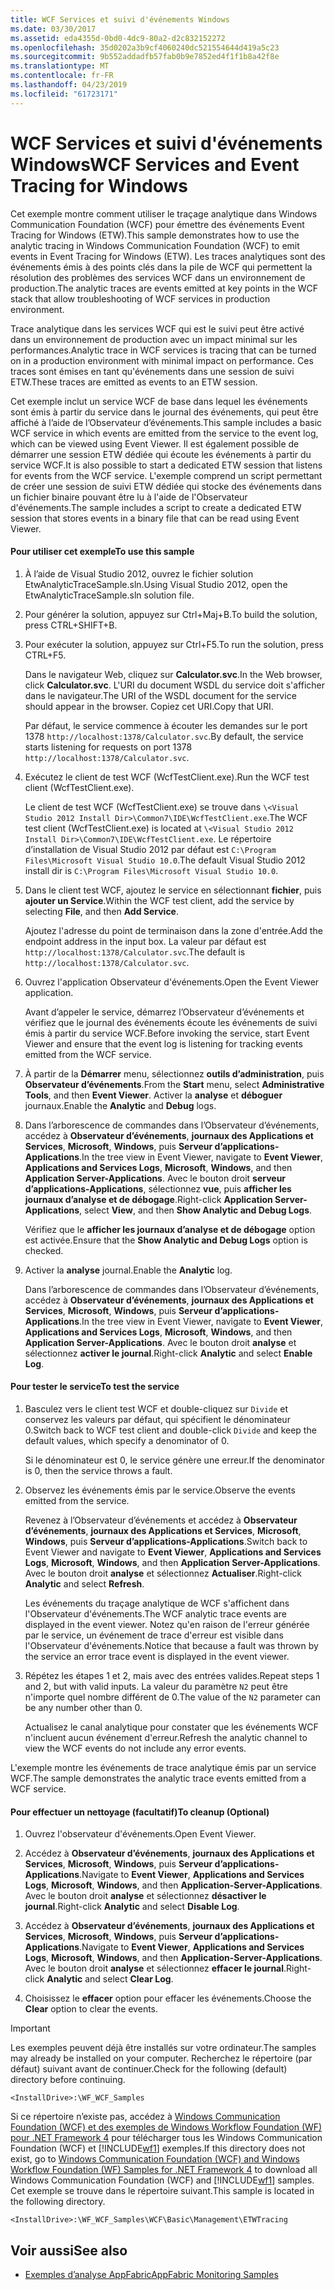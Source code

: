 ```yaml
---
title: WCF Services et suivi d'événements Windows
ms.date: 03/30/2017
ms.assetid: eda4355d-0bd0-4dc9-80a2-d2c832152272
ms.openlocfilehash: 35d0202a3b9cf4060240dc521554644d419a5c23
ms.sourcegitcommit: 9b552addadfb57fab0b9e7852ed4f1f1b8a42f8e
ms.translationtype: MT
ms.contentlocale: fr-FR
ms.lasthandoff: 04/23/2019
ms.locfileid: "61723171"
---
```

# <a name="wcf-services-and-event-tracing-for-windows"></a><span data-ttu-id="58ebb-102">WCF Services et suivi d'événements Windows</span><span class="sxs-lookup"><span data-stu-id="58ebb-102">WCF Services and Event Tracing for Windows</span></span>
<span data-ttu-id="58ebb-103">Cet exemple montre comment utiliser le traçage analytique dans Windows Communication Foundation (WCF) pour émettre des événements Event Tracing for Windows (ETW).</span><span class="sxs-lookup"><span data-stu-id="58ebb-103">This sample demonstrates how to use the analytic tracing in Windows Communication Foundation (WCF) to emit events in Event Tracing for Windows (ETW).</span></span> <span data-ttu-id="58ebb-104">Les traces analytiques sont des événements émis à des points clés dans la pile de WCF qui permettent la résolution des problèmes des services WCF dans un environnement de production.</span><span class="sxs-lookup"><span data-stu-id="58ebb-104">The analytic traces are events emitted at key points in the WCF stack that allow troubleshooting of WCF services in production environment.</span></span>

 <span data-ttu-id="58ebb-105">Trace analytique dans les services WCF qui est le suivi peut être activé dans un environnement de production avec un impact minimal sur les performances.</span><span class="sxs-lookup"><span data-stu-id="58ebb-105">Analytic trace in WCF services is tracing that can be turned on in a production environment with minimal impact on performance.</span></span> <span data-ttu-id="58ebb-106">Ces traces sont émises en tant qu'événements dans une session de suivi ETW.</span><span class="sxs-lookup"><span data-stu-id="58ebb-106">These traces are emitted as events to an ETW session.</span></span>

 <span data-ttu-id="58ebb-107">Cet exemple inclut un service WCF de base dans lequel les événements sont émis à partir du service dans le journal des événements, qui peut être affiché à l’aide de l’Observateur d’événements.</span><span class="sxs-lookup"><span data-stu-id="58ebb-107">This sample includes a basic WCF service in which events are emitted from the service to the event log, which can be viewed using Event Viewer.</span></span> <span data-ttu-id="58ebb-108">Il est également possible de démarrer une session ETW dédiée qui écoute les événements à partir du service WCF.</span><span class="sxs-lookup"><span data-stu-id="58ebb-108">It is also possible to start a dedicated ETW session that listens for events from the WCF service.</span></span> <span data-ttu-id="58ebb-109">L'exemple comprend un script permettant de créer une session de suivi ETW dédiée qui stocke des événements dans un fichier binaire pouvant être lu à l'aide de l'Observateur d'événements.</span><span class="sxs-lookup"><span data-stu-id="58ebb-109">The sample includes a script to create a dedicated ETW session that stores events in a binary file that can be read using Event Viewer.</span></span>

#### <a name="to-use-this-sample"></a><span data-ttu-id="58ebb-110">Pour utiliser cet exemple</span><span class="sxs-lookup"><span data-stu-id="58ebb-110">To use this sample</span></span>

1. <span data-ttu-id="58ebb-111">À l’aide de Visual Studio 2012, ouvrez le fichier solution EtwAnalyticTraceSample.sln.</span><span class="sxs-lookup"><span data-stu-id="58ebb-111">Using Visual Studio 2012, open the EtwAnalyticTraceSample.sln solution file.</span></span>

2. <span data-ttu-id="58ebb-112">Pour générer la solution, appuyez sur Ctrl+Maj+B.</span><span class="sxs-lookup"><span data-stu-id="58ebb-112">To build the solution, press CTRL+SHIFT+B.</span></span>

3. <span data-ttu-id="58ebb-113">Pour exécuter la solution, appuyez sur Ctrl+F5.</span><span class="sxs-lookup"><span data-stu-id="58ebb-113">To run the solution, press CTRL+F5.</span></span>

     <span data-ttu-id="58ebb-114">Dans le navigateur Web, cliquez sur **Calculator.svc**.</span><span class="sxs-lookup"><span data-stu-id="58ebb-114">In the Web browser, click **Calculator.svc**.</span></span> <span data-ttu-id="58ebb-115">L'URI du document WSDL du service doit s'afficher dans le navigateur.</span><span class="sxs-lookup"><span data-stu-id="58ebb-115">The URI of the WSDL document for the service should appear in the browser.</span></span> <span data-ttu-id="58ebb-116">Copiez cet URI.</span><span class="sxs-lookup"><span data-stu-id="58ebb-116">Copy that URI.</span></span>

     <span data-ttu-id="58ebb-117">Par défaut, le service commence à écouter les demandes sur le port 1378 `http://localhost:1378/Calculator.svc`.</span><span class="sxs-lookup"><span data-stu-id="58ebb-117">By default, the service starts listening for requests on port 1378 `http://localhost:1378/Calculator.svc`.</span></span>

4. <span data-ttu-id="58ebb-118">Exécutez le client de test WCF (WcfTestClient.exe).</span><span class="sxs-lookup"><span data-stu-id="58ebb-118">Run the WCF test client (WcfTestClient.exe).</span></span>

     <span data-ttu-id="58ebb-119">Le client de test WCF (WcfTestClient.exe) se trouve dans `\<Visual Studio 2012 Install Dir>\Common7\IDE\WcfTestClient.exe`.</span><span class="sxs-lookup"><span data-stu-id="58ebb-119">The WCF test client (WcfTestClient.exe) is located at `\<Visual Studio 2012 Install Dir>\Common7\IDE\WcfTestClient.exe`.</span></span>  <span data-ttu-id="58ebb-120">Le répertoire d’installation de Visual Studio 2012 par défaut est `C:\Program Files\Microsoft Visual Studio 10.0`.</span><span class="sxs-lookup"><span data-stu-id="58ebb-120">The default Visual Studio 2012 install dir is `C:\Program Files\Microsoft Visual Studio 10.0`.</span></span>

5. <span data-ttu-id="58ebb-121">Dans le client test WCF, ajoutez le service en sélectionnant **fichier**, puis **ajouter un Service**.</span><span class="sxs-lookup"><span data-stu-id="58ebb-121">Within the WCF test client, add the service by selecting **File**, and then **Add Service**.</span></span>

     <span data-ttu-id="58ebb-122">Ajoutez l'adresse du point de terminaison dans la zone d'entrée.</span><span class="sxs-lookup"><span data-stu-id="58ebb-122">Add the endpoint address in the input box.</span></span> <span data-ttu-id="58ebb-123">La valeur par défaut est `http://localhost:1378/Calculator.svc`.</span><span class="sxs-lookup"><span data-stu-id="58ebb-123">The default is `http://localhost:1378/Calculator.svc`.</span></span>

6. <span data-ttu-id="58ebb-124">Ouvrez l'application Observateur d'événements.</span><span class="sxs-lookup"><span data-stu-id="58ebb-124">Open the Event Viewer application.</span></span>

     <span data-ttu-id="58ebb-125">Avant d’appeler le service, démarrez l’Observateur d’événements et vérifiez que le journal des événements écoute les événements de suivi émis à partir du service WCF.</span><span class="sxs-lookup"><span data-stu-id="58ebb-125">Before invoking the service, start Event Viewer and ensure that the event log is listening for tracking events emitted from the WCF service.</span></span>

7. <span data-ttu-id="58ebb-126">À partir de la **Démarrer** menu, sélectionnez **outils d’administration**, puis **Observateur d’événements**.</span><span class="sxs-lookup"><span data-stu-id="58ebb-126">From the **Start** menu, select **Administrative Tools**, and then **Event Viewer**.</span></span>  <span data-ttu-id="58ebb-127">Activer la **analyse** et **déboguer** journaux.</span><span class="sxs-lookup"><span data-stu-id="58ebb-127">Enable the **Analytic** and **Debug** logs.</span></span>

8. <span data-ttu-id="58ebb-128">Dans l’arborescence de commandes dans l’Observateur d’événements, accédez à **Observateur d’événements**, **journaux des Applications et Services**, **Microsoft**, **Windows**, puis **Serveur d’applications-Applications**.</span><span class="sxs-lookup"><span data-stu-id="58ebb-128">In the tree view in Event Viewer, navigate to **Event Viewer**, **Applications and Services Logs**, **Microsoft**, **Windows**, and then **Application Server-Applications**.</span></span> <span data-ttu-id="58ebb-129">Avec le bouton droit **serveur d’applications-Applications**, sélectionnez **vue**, puis **afficher les journaux d’analyse et de débogage**.</span><span class="sxs-lookup"><span data-stu-id="58ebb-129">Right-click **Application Server-Applications**, select **View**, and then **Show Analytic and Debug Logs**.</span></span>

     <span data-ttu-id="58ebb-130">Vérifiez que le **afficher les journaux d’analyse et de débogage** option est activée.</span><span class="sxs-lookup"><span data-stu-id="58ebb-130">Ensure that the **Show Analytic and Debug Logs** option is checked.</span></span>

9. <span data-ttu-id="58ebb-131">Activer la **analyse** journal.</span><span class="sxs-lookup"><span data-stu-id="58ebb-131">Enable the **Analytic** log.</span></span>

     <span data-ttu-id="58ebb-132">Dans l’arborescence de commandes dans l’Observateur d’événements, accédez à **Observateur d’événements**, **journaux des Applications et Services**, **Microsoft**, **Windows**, puis **Serveur d’applications-Applications**.</span><span class="sxs-lookup"><span data-stu-id="58ebb-132">In the tree view in Event Viewer, navigate to **Event Viewer**, **Applications and Services Logs**, **Microsoft**, **Windows**, and then **Application Server-Applications**.</span></span> <span data-ttu-id="58ebb-133">Avec le bouton droit **analyse** et sélectionnez **activer le journal**.</span><span class="sxs-lookup"><span data-stu-id="58ebb-133">Right-click **Analytic** and select **Enable Log**.</span></span>

#### <a name="to-test-the-service"></a><span data-ttu-id="58ebb-134">Pour tester le service</span><span class="sxs-lookup"><span data-stu-id="58ebb-134">To test the service</span></span>

1. <span data-ttu-id="58ebb-135">Basculez vers le client test WCF et double-cliquez sur `Divide` et conservez les valeurs par défaut, qui spécifient le dénominateur 0.</span><span class="sxs-lookup"><span data-stu-id="58ebb-135">Switch back to WCF test client and double-click `Divide` and keep the default values, which specify a denominator of 0.</span></span>

     <span data-ttu-id="58ebb-136">Si le dénominateur est 0, le service génère une erreur.</span><span class="sxs-lookup"><span data-stu-id="58ebb-136">If the denominator is 0, then the service throws a fault.</span></span>

2. <span data-ttu-id="58ebb-137">Observez les événements émis par le service.</span><span class="sxs-lookup"><span data-stu-id="58ebb-137">Observe the events emitted from the service.</span></span>

     <span data-ttu-id="58ebb-138">Revenez à l’Observateur d’événements et accédez à **Observateur d’événements**, **journaux des Applications et Services**, **Microsoft**, **Windows**, puis **Serveur d’applications-Applications**.</span><span class="sxs-lookup"><span data-stu-id="58ebb-138">Switch back to Event Viewer and navigate to **Event Viewer**, **Applications and Services Logs**, **Microsoft**, **Windows**, and then **Application Server-Applications**.</span></span> <span data-ttu-id="58ebb-139">Avec le bouton droit **analyse** et sélectionnez **Actualiser**.</span><span class="sxs-lookup"><span data-stu-id="58ebb-139">Right-click **Analytic** and select **Refresh**.</span></span>

     <span data-ttu-id="58ebb-140">Les événements du traçage analytique de WCF s'affichent dans l'Observateur d'événements.</span><span class="sxs-lookup"><span data-stu-id="58ebb-140">The WCF analytic trace events are displayed in the event viewer.</span></span> <span data-ttu-id="58ebb-141">Notez qu'en raison de l'erreur générée par le service, un événement de trace d'erreur est visible dans l'Observateur d'événements.</span><span class="sxs-lookup"><span data-stu-id="58ebb-141">Notice that because a fault was thrown by the service an error trace event is displayed in the event viewer.</span></span>

3. <span data-ttu-id="58ebb-142">Répétez les étapes 1 et 2, mais avec des entrées valides.</span><span class="sxs-lookup"><span data-stu-id="58ebb-142">Repeat steps 1 and 2, but with valid inputs.</span></span> <span data-ttu-id="58ebb-143">La valeur du paramètre `N2` peut être n'importe quel nombre différent de 0.</span><span class="sxs-lookup"><span data-stu-id="58ebb-143">The value of the `N2` parameter can be any number other than 0.</span></span>

     <span data-ttu-id="58ebb-144">Actualisez le canal analytique pour constater que les événements WCF n'incluent aucun événement d'erreur.</span><span class="sxs-lookup"><span data-stu-id="58ebb-144">Refresh the analytic channel to view the WCF events do not include any error events.</span></span>

 <span data-ttu-id="58ebb-145">L'exemple montre les événements de trace analytique émis par un service WCF.</span><span class="sxs-lookup"><span data-stu-id="58ebb-145">The sample demonstrates the analytic trace events emitted from a WCF service.</span></span>

#### <a name="to-cleanup-optional"></a><span data-ttu-id="58ebb-146">Pour effectuer un nettoyage (facultatif)</span><span class="sxs-lookup"><span data-stu-id="58ebb-146">To cleanup (Optional)</span></span>

1. <span data-ttu-id="58ebb-147">Ouvrez l'observateur d'événements.</span><span class="sxs-lookup"><span data-stu-id="58ebb-147">Open Event Viewer.</span></span>

2. <span data-ttu-id="58ebb-148">Accédez à **Observateur d’événements**, **journaux des Applications et Services**, **Microsoft**, **Windows**, puis  **Serveur d’applications-Applications**.</span><span class="sxs-lookup"><span data-stu-id="58ebb-148">Navigate to **Event Viewer**, **Applications and Services Logs**, **Microsoft**, **Windows**, and then **Application-Server-Applications**.</span></span> <span data-ttu-id="58ebb-149">Avec le bouton droit **analyse** et sélectionnez **désactiver le journal**.</span><span class="sxs-lookup"><span data-stu-id="58ebb-149">Right-click **Analytic** and select **Disable Log**.</span></span>

3. <span data-ttu-id="58ebb-150">Accédez à **Observateur d’événements**, **journaux des Applications et Services**, **Microsoft**, **Windows**, puis  **Serveur d’applications-Applications**.</span><span class="sxs-lookup"><span data-stu-id="58ebb-150">Navigate to **Event Viewer**, **Applications and Services Logs**, **Microsoft**, **Windows**, and then **Application-Server-Applications**.</span></span> <span data-ttu-id="58ebb-151">Avec le bouton droit **analyse** et sélectionnez **effacer le journal**.</span><span class="sxs-lookup"><span data-stu-id="58ebb-151">Right-click **Analytic** and select **Clear Log**.</span></span>

4. <span data-ttu-id="58ebb-152">Choisissez le **effacer** option pour effacer les événements.</span><span class="sxs-lookup"><span data-stu-id="58ebb-152">Choose the **Clear** option to clear the events.</span></span>

> [!IMPORTANT]
>  <span data-ttu-id="58ebb-153">Les exemples peuvent déjà être installés sur votre ordinateur.</span><span class="sxs-lookup"><span data-stu-id="58ebb-153">The samples may already be installed on your computer.</span></span> <span data-ttu-id="58ebb-154">Recherchez le répertoire (par défaut) suivant avant de continuer.</span><span class="sxs-lookup"><span data-stu-id="58ebb-154">Check for the following (default) directory before continuing.</span></span>  
>   
>  `<InstallDrive>:\WF_WCF_Samples`  
>   
>  <span data-ttu-id="58ebb-155">Si ce répertoire n’existe pas, accédez à [Windows Communication Foundation (WCF) et des exemples de Windows Workflow Foundation (WF) pour .NET Framework 4](https://go.microsoft.com/fwlink/?LinkId=150780) pour télécharger tous les Windows Communication Foundation (WCF) et [!INCLUDE[wf1](../../../../includes/wf1-md.md)] exemples.</span><span class="sxs-lookup"><span data-stu-id="58ebb-155">If this directory does not exist, go to [Windows Communication Foundation (WCF) and Windows Workflow Foundation (WF) Samples for .NET Framework 4](https://go.microsoft.com/fwlink/?LinkId=150780) to download all Windows Communication Foundation (WCF) and [!INCLUDE[wf1](../../../../includes/wf1-md.md)] samples.</span></span> <span data-ttu-id="58ebb-156">Cet exemple se trouve dans le répertoire suivant.</span><span class="sxs-lookup"><span data-stu-id="58ebb-156">This sample is located in the following directory.</span></span>  
>   
>  `<InstallDrive>:\WF_WCF_Samples\WCF\Basic\Management\ETWTracing`  
  
## <a name="see-also"></a><span data-ttu-id="58ebb-157">Voir aussi</span><span class="sxs-lookup"><span data-stu-id="58ebb-157">See also</span></span>

- [<span data-ttu-id="58ebb-158">Exemples d’analyse AppFabric</span><span class="sxs-lookup"><span data-stu-id="58ebb-158">AppFabric Monitoring Samples</span></span>](https://go.microsoft.com/fwlink/?LinkId=193959)
